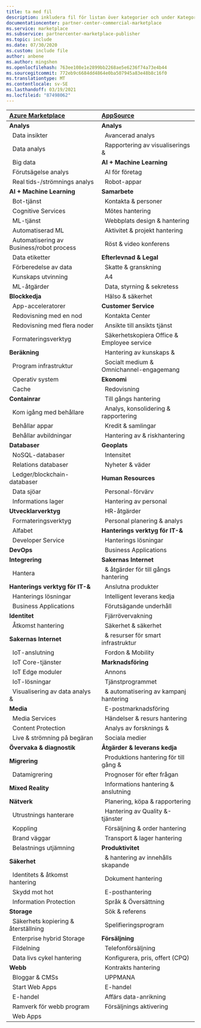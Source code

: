 ```yaml
---
title: ta med fil
description: inkludera fil för listan över kategorier och under Kategorier
documentationcenter: partner-center-commercial-marketplace
ms.service: marketplace
ms.subservice: partnercenter-marketplace-publisher
ms.topic: include
ms.date: 07/30/2020
ms.custom: include file
author: anbene
ms.author: mingshen
ms.openlocfilehash: 763ee108e1e2899bb2268ae5e6236f74a73e4b44
ms.sourcegitcommit: 772eb9c6684dd4864e0ba507945a83e48b8c16f0
ms.translationtype: MT
ms.contentlocale: sv-SE
ms.lasthandoff: 03/19/2021
ms.locfileid: "87498062"
---
```

| [**Azure Marketplace**](https://azuremarketplace.microsoft.com/marketplace/apps)  | [**AppSource**](https://appsource.microsoft.com/marketplace/apps) |
| :------------------- |:----------------|
|**Analys** | **Analys** |
| &nbsp;&nbsp;Data insikter | &nbsp;&nbsp;Avancerad analys  |
| &nbsp;&nbsp;Data analys |  &nbsp;&nbsp;Rapportering av visualiserings & |
| &nbsp;&nbsp;Big data | **AI + Machine Learning**  |
| &nbsp;&nbsp;Förutsägelse analys | &nbsp;&nbsp;AI för företag |
| &nbsp;&nbsp;Real tids-/strömnings analys | &nbsp;&nbsp;Robot-appar |
| **AI + Machine Learning** | **Samarbete** |
| &nbsp;&nbsp;Bot-tjänst | &nbsp;&nbsp;Kontakta & personer |
| &nbsp;&nbsp;Cognitive Services | &nbsp;&nbsp;Mötes hantering |
| &nbsp;&nbsp;ML-tjänst | &nbsp;&nbsp;Webbplats design & hantering |
| &nbsp;&nbsp;Automatiserad ML | &nbsp;&nbsp;Aktivitet & projekt hantering |
| &nbsp;&nbsp;Automatisering av Business/robot process | &nbsp;&nbsp;Röst & video konferens |
| &nbsp;&nbsp;Data etiketter | **Efterlevnad & Legal** |
| &nbsp;&nbsp;Förberedelse av data | &nbsp;&nbsp;Skatte & granskning |
| &nbsp;&nbsp;Kunskaps utvinning | &nbsp;&nbsp;A4 |
| &nbsp;&nbsp;ML-åtgärder | &nbsp;&nbsp;Data, styrning & sekretess |
| **Blockkedja**  | &nbsp;&nbsp;Hälso & säkerhet |
| &nbsp;&nbsp;App-acceleratorer | **Customer Service**  |
| &nbsp;&nbsp;Redovisning med en nod | &nbsp;&nbsp;Kontakta Center |
| &nbsp;&nbsp;Redovisning med flera noder | &nbsp;&nbsp;Ansikte till ansikts tjänst |
| &nbsp;&nbsp;Formateringsverktyg | &nbsp;&nbsp;Säkerhetskopiera Office & Employee service |
| **Beräkning**  | &nbsp;&nbsp;Hantering av kunskaps & |
| &nbsp;&nbsp;Program infrastruktur | &nbsp;&nbsp;Socialt medium & Omnichannel-engagemang |
| &nbsp;&nbsp;Operativ system | **Ekonomi** |
| &nbsp;&nbsp;Cache | &nbsp;&nbsp;Redovisning |
| **Containrar**  | &nbsp;&nbsp;Till gångs hantering |
| &nbsp;&nbsp;Kom igång med behållare | &nbsp;&nbsp;Analys, konsolidering & rapportering |
| &nbsp;&nbsp;Behållar appar | &nbsp;&nbsp;Kredit & samlingar |
| &nbsp;&nbsp;Behållar avbildningar | &nbsp;&nbsp;Hantering av & riskhantering |
| **Databaser**  | **Geoplats** |
| &nbsp;&nbsp;NoSQL-databaser | &nbsp;&nbsp;Intensitet |
| &nbsp;&nbsp;Relations databaser | &nbsp;&nbsp;Nyheter & väder |
| &nbsp;&nbsp;Ledger/blockchain-databaser | **Human Resources** |
| &nbsp;&nbsp;Data sjöar | &nbsp;&nbsp;Personal-förvärv |
| &nbsp;&nbsp;Informations lager | &nbsp;&nbsp;Hantering av personal |
| **Utvecklarverktyg**  | &nbsp;&nbsp;HR-åtgärder |
| &nbsp;&nbsp;Formateringsverktyg | &nbsp;&nbsp;Personal planering & analys |
| &nbsp;&nbsp;Alfabet | **Hanterings verktyg för IT-&** |
| &nbsp;&nbsp;Developer Service | &nbsp;&nbsp;Hanterings lösningar |
| **DevOps**  | &nbsp;&nbsp;Business Applications |
| **Integrering**  | **Sakernas Internet** |
| &nbsp;&nbsp;Hantera | &nbsp;&nbsp;& åtgärder för till gångs hantering |
| **Hanterings verktyg för IT-&**  | &nbsp;&nbsp;Anslutna produkter |
| &nbsp;&nbsp;Hanterings lösningar | &nbsp;&nbsp;Intelligent leverans kedja |
| &nbsp;&nbsp;Business Applications | &nbsp;&nbsp;Förutsägande underhåll |
| **Identitet**  | &nbsp;&nbsp;Fjärrövervakning |
| &nbsp;&nbsp;Åtkomst hantering | &nbsp;&nbsp;Säkerhet & säkerhet |
| **Sakernas Internet**  | &nbsp;&nbsp;& resurser för smart infrastruktur |
| &nbsp;&nbsp;IoT-anslutning | &nbsp;&nbsp;Fordon & Mobility |
| &nbsp;&nbsp;IoT Core-tjänster | **Marknadsföring** |
| &nbsp;&nbsp;IoT Edge moduler | &nbsp;&nbsp;Annons |
| &nbsp;&nbsp;IoT-lösningar | &nbsp;&nbsp;Tjänstprogrammet |
| &nbsp;&nbsp;Visualisering av data analys & | &nbsp;&nbsp;& automatisering av kampanj hantering |
| **Media**  | &nbsp;&nbsp;E-postmarknadsföring |
| &nbsp;&nbsp;Media Services | &nbsp;&nbsp;Händelser & resurs hantering |
| &nbsp;&nbsp;Content Protection | &nbsp;&nbsp;Analys av forsknings & |
| &nbsp;&nbsp;Live & strömning på begäran | &nbsp;&nbsp;Sociala medier |
| **Övervaka & diagnostik**  | **Åtgärder & leverans kedja** |
| **Migrering**  | &nbsp;&nbsp;Produktions hantering för till gång & |
| &nbsp;&nbsp;Datamigrering | &nbsp;&nbsp;Prognoser för efter frågan |
| **Mixed Reality**  | &nbsp;&nbsp;Informations hantering & anslutning |
| **Nätverk**  | &nbsp;&nbsp;Planering, köpa & rapportering |
| &nbsp;&nbsp;Utrustnings hanterare | &nbsp;&nbsp;Hantering av Quality &-tjänster |
| &nbsp;&nbsp;Koppling | &nbsp;&nbsp;Försäljning & order hantering |
| &nbsp;&nbsp;Brand väggar | &nbsp;&nbsp;Transport & lager hantering |
| &nbsp;&nbsp;Belastnings utjämning | **Produktivitet** |
| **Säkerhet**  | &nbsp;&nbsp;& hantering av innehålls skapande |
| &nbsp;&nbsp;Identitets & åtkomst hantering | &nbsp;&nbsp;Dokument hantering |
| &nbsp;&nbsp;Skydd mot hot | &nbsp;&nbsp;E-posthantering |
| &nbsp;&nbsp;Information Protection | &nbsp;&nbsp;Språk & Översättning |
| **Storage**  | &nbsp;&nbsp;Sök & referens |
| &nbsp;&nbsp;Säkerhets kopiering & återställning | &nbsp;&nbsp;Spelifieringsprogram |
| &nbsp;&nbsp;Enterprise hybrid Storage | **Försäljning** |
| &nbsp;&nbsp;Fildelning | &nbsp;&nbsp;Telefonförsäljning |
| &nbsp;&nbsp;Data livs cykel hantering | &nbsp;&nbsp;Konfigurera, pris, offert (CPQ) |
| **Webb**  | &nbsp;&nbsp;Kontrakts hantering |
| &nbsp;&nbsp;Bloggar & CMSs | &nbsp;&nbsp;UPPMANA |
| &nbsp;&nbsp;Start Web Apps | &nbsp;&nbsp;E-handel |
| &nbsp;&nbsp;E-handel | &nbsp;&nbsp;Affärs data-anrikning  |
| &nbsp;&nbsp;Ramverk för webb program | &nbsp;&nbsp;Försäljnings aktivering  |
| &nbsp;&nbsp;Web Apps |  |
